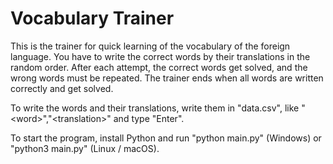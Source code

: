 # Vocabulary Trainer

This is the trainer for quick learning of the vocabulary of the foreign language. You have to write the correct words by their translations in the random order. After each attempt, the correct words get solved, and the wrong words must be repeated. The trainer ends when all words are written correctly and get solved.

To write the words and their translations, write them in "data.csv", like "&lt;word&gt;","&lt;translation&gt;" and type "Enter".

To start the program, install Python and run "python main.py" (Windows) or "python3 main.py" (Linux / macOS).